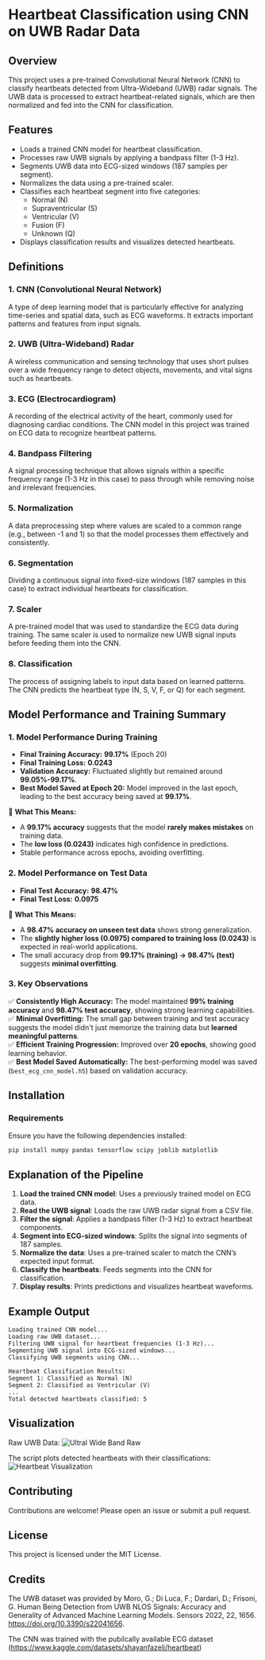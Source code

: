 # Heartbeat Classification using CNN on UWB Radar Data

## Overview
This project uses a pre-trained Convolutional Neural Network (CNN) to classify heartbeats detected from Ultra-Wideband (UWB) radar signals. The UWB data is processed to extract heartbeat-related signals, which are then normalized and fed into the CNN for classification.

## Features
- Loads a trained CNN model for heartbeat classification.
- Processes raw UWB signals by applying a bandpass filter (1-3 Hz).
- Segments UWB data into ECG-sized windows (187 samples per segment).
- Normalizes the data using a pre-trained scaler.
- Classifies each heartbeat segment into five categories:
  - Normal (N)
  - Supraventricular (S)
  - Ventricular (V)
  - Fusion (F)
  - Unknown (Q)
- Displays classification results and visualizes detected heartbeats.

## Definitions
### 1. **CNN (Convolutional Neural Network)**
A type of deep learning model that is particularly effective for analyzing time-series and spatial data, such as ECG waveforms. It extracts important patterns and features from input signals.

### 2. **UWB (Ultra-Wideband) Radar**
A wireless communication and sensing technology that uses short pulses over a wide frequency range to detect objects, movements, and vital signs such as heartbeats.

### 3. **ECG (Electrocardiogram)**
A recording of the electrical activity of the heart, commonly used for diagnosing cardiac conditions. The CNN model in this project was trained on ECG data to recognize heartbeat patterns.

### 4. **Bandpass Filtering**
A signal processing technique that allows signals within a specific frequency range (1-3 Hz in this case) to pass through while removing noise and irrelevant frequencies.

### 5. **Normalization**
A data preprocessing step where values are scaled to a common range (e.g., between -1 and 1) so that the model processes them effectively and consistently.

### 6. **Segmentation**
Dividing a continuous signal into fixed-size windows (187 samples in this case) to extract individual heartbeats for classification.

### 7. **Scaler**
A pre-trained model that was used to standardize the ECG data during training. The same scaler is used to normalize new UWB signal inputs before feeding them into the CNN.

### 8. **Classification**
The process of assigning labels to input data based on learned patterns. The CNN predicts the heartbeat type (N, S, V, F, or Q) for each segment.

## Model Performance and Training Summary
### **1. Model Performance During Training**
- **Final Training Accuracy:** **99.17%** (Epoch 20)
- **Final Training Loss:** **0.0243**
- **Validation Accuracy:** Fluctuated slightly but remained around **99.05%-99.17%**.
- **Best Model Saved at Epoch 20:** Model improved in the last epoch, leading to the best accuracy being saved at **99.17%**.

📌 **What This Means:**  
- A **99.17% accuracy** suggests that the model **rarely makes mistakes** on training data.
- The **low loss (0.0243)** indicates high confidence in predictions.
- Stable performance across epochs, avoiding overfitting.

### **2. Model Performance on Test Data**
- **Final Test Accuracy:** **98.47%**
- **Final Test Loss:** **0.0975**

📌 **What This Means:**  
- A **98.47% accuracy on unseen test data** shows strong generalization.
- The **slightly higher loss (0.0975) compared to training loss (0.0243)** is expected in real-world applications.
- The small accuracy drop from **99.17% (training) → 98.47% (test)** suggests **minimal overfitting**.

### **3. Key Observations**
✅ **Consistently High Accuracy:** The model maintained **99% training accuracy** and **98.47% test accuracy**, showing strong learning capabilities.  
✅ **Minimal Overfitting:** The small gap between training and test accuracy suggests the model didn't just memorize the training data but **learned meaningful patterns**.  
✅ **Efficient Training Progression:** Improved over **20 epochs**, showing good learning behavior.  
✅ **Best Model Saved Automatically:** The best-performing model was saved (`best_ecg_cnn_model.h5`) based on validation accuracy.

## Installation
### Requirements
Ensure you have the following dependencies installed:
```bash
pip install numpy pandas tensorflow scipy joblib matplotlib
```


## Explanation of the Pipeline
1. **Load the trained CNN model**: Uses a previously trained model on ECG data.
2. **Read the UWB signal**: Loads the raw UWB radar signal from a CSV file.
3. **Filter the signal**: Applies a bandpass filter (1-3 Hz) to extract heartbeat components.
4. **Segment into ECG-sized windows**: Splits the signal into segments of 187 samples.
5. **Normalize the data**: Uses a pre-trained scaler to match the CNN’s expected input format.
6. **Classify the heartbeats**: Feeds segments into the CNN for classification.
7. **Display results**: Prints predictions and visualizes heartbeat waveforms.

## Example Output
```
Loading trained CNN model...
Loading raw UWB dataset...
Filtering UWB signal for heartbeat frequencies (1-3 Hz)...
Segmenting UWB signal into ECG-sized windows...
Classifying UWB segments using CNN...

Heartbeat Classification Results:
Segment 1: Classified as Normal (N)
Segment 2: Classified as Ventricular (V)
...
Total detected heartbeats classified: 5
```

## Visualization

Raw UWB Data:
![Ultral Wide Band Raw](UWB_HB.png)

The script plots detected heartbeats with their classifications:
![Heartbeat Visualization](UWB_HB.png)

## Contributing
Contributions are welcome! Please open an issue or submit a pull request.

## License
This project is licensed under the MIT License.

## Credits

The UWB dataset was provided by Moro, G.; Di Luca, F.; Dardari, D.; Frisoni, G. Human Being Detection from UWB NLOS Signals: Accuracy and Generality of Advanced Machine Learning Models. Sensors 2022, 22, 1656. https://doi.org/10.3390/s22041656.

The CNN was trained with the pubilcally available ECG dataset (https://www.kaggle.com/datasets/shayanfazeli/heartbeat)

